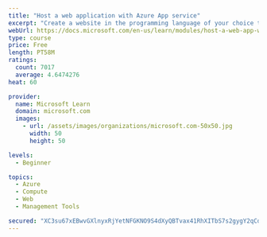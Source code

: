 ```yaml
---
title: "Host a web application with Azure App service"
excerpt: "Create a website in the programming language of your choice through the hosted web app platform in Azure App Service."
webUrl: https://docs.microsoft.com/en-us/learn/modules/host-a-web-app-with-azure-app-service/
type: course
price: Free
length: PT58M
ratings:
  count: 7017
  average: 4.6474276
heat: 60

provider:
  name: Microsoft Learn
  domain: microsoft.com
  images:
    - url: /assets/images/organizations/microsoft.com-50x50.jpg
      width: 50
      height: 50

levels:
  - Beginner

topics:
  - Azure
  - Compute
  - Web
  - Management Tools

secured: "XC3su67xEBwvGXlnyxRjYetNFGKNO9S4dXyQBTvax41RhXITbS7s2gygY2qCdwcrRFTgkU0BxFHVXb3SRllOVEHIIUXOmag1NpjVxwmY8jyzLfpQzsHI3mC79WlPt4DJSTWQeSlqzK4KyFNu1UfeoF8Yq0RR7ommRcIQqqcFwE2PvNf8yrvk4s8JNWzLIWdWPh6SjwHJegSaXKM3dHZICVW1ijDC8c+zElUXqJUIed6tkGtLVbuNkFtG8IARPqfKHT5cDN3FKm3CJMgA5WzSE52rFjAtMaWQCjfis1cPiQumqXZI0k3lkQEzttFjsFDnGYbwqbHRQ3odnF3VJy9RGoOUVqtllzd17l9D9eFcaJ6IFwAVH1L0guqNFBfl/Q/zn6ZgSKXjg1/9QX1U0arNa2Hq+To9Cxo4qvNXtSvGhnQ=;zE8jpam/QaQKYGFhNDLz6g=="
---
```


